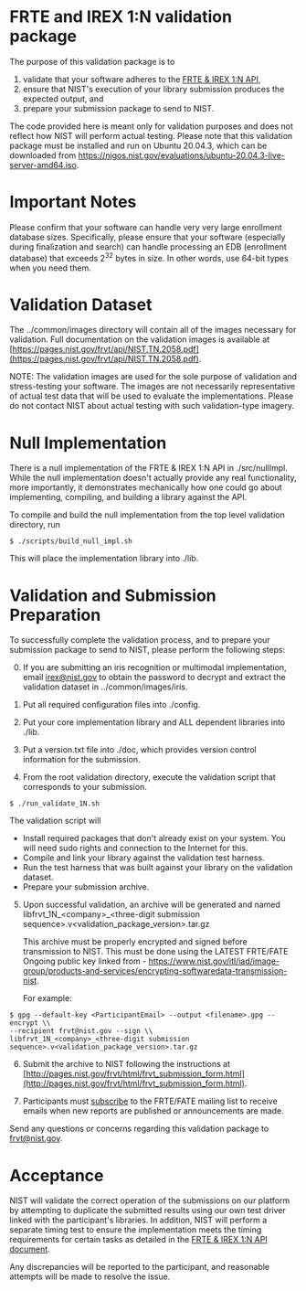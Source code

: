 
# FRTE and IREX 1:N validation package

The purpose of this validation package is to
1) validate that your software adheres to the [FRTE & IREX 1:N API](https://pages.nist.gov/frvt/api/FRVT_IREX_ongoing_1N_api.pdf),
2) ensure that NIST's execution of your library submission produces the expected output, and
3) prepare your submission package to send to NIST.

The code provided here is meant only for validation purposes and does not reflect how NIST will perform actual testing.  Please note that this validation package must be installed and run on Ubuntu 20.04.3, which can be downloaded from https://nigos.nist.gov/evaluations/ubuntu-20.04.3-live-server-amd64.iso.

# Important Notes
Please confirm that your software can handle very very large enrollment database sizes.  Specifically, please ensure that your software (especially during finalization and search) can handle processing an EDB (enrollment database) that exceeds 2<sup>32</sup> bytes in size.  In other words, use 64-bit types when you need them.

# Validation Dataset
The ../common/images directory will contain all of the images necessary for validation. Full documentation on the validation images is available at [https://pages.nist.gov/frvt/api/NIST.TN.2058.pdf](https://pages.nist.gov/frvt/api/NIST.TN.2058.pdf).

NOTE: The validation images are used for the sole purpose of validation and stress-testing your software.  The images are not necessarily representative of actual test data that will be used to evaluate the implementations.  Please do not contact NIST about actual testing with such validation-type imagery.

# Null Implementation
There is a null implementation of the FRTE & IREX 1:N API in ./src/nullImpl.  While the null implementation doesn't actually provide any real functionality, more importantly, it demonstrates mechanically how one could go about implementing, compiling, and building a library against the API.

To compile and build the null implementation from the top level validation directory, run
````console
$ ./scripts/build_null_impl.sh
````
This will place the implementation library into ./lib.

# Validation and Submission Preparation
To successfully complete the validation process, and to prepare your submission package to send to NIST, please perform the following steps:

0) If you are submitting an iris recognition or multimodal implementation,
   email irex@nist.gov to obtain the password to decrypt and extract the 
   validation dataset in ../common/images/iris.

1) Put all required configuration files into ./config.

2) Put your core implementation library and ALL dependent libraries into ./lib.

3) Put a version.txt file into ./doc, which provides version control information for the submission.

4) From the root validation directory, execute the validation script that corresponds
   to your submission.  
````
$ ./run_validate_1N.sh
````
The validation script will
* Install required packages that don't already exist on your system.  You will need sudo rights and connection to the Internet for this.
* Compile and link your library against the validation test harness.
* Run the test harness that was built against your library on the validation dataset.
* Prepare your submission archive.

5) Upon successful validation, an archive will be generated and named libfrvt_1N_\<company\>_\<three-digit submission sequence\>.v\<validation_package_version\>.tar.gz

   This archive must be properly encrypted and signed before transmission to NIST.  This must be done using the LATEST FRTE/FATE Ongoing public key linked from -
   https://www.nist.gov/itl/iad/image-group/products-and-services/encrypting-softwaredata-transmission-nist.

   For example:
````
$ gpg --default-key <ParticipantEmail> --output <filename>.gpg --encrypt \\
--recipient frvt@nist.gov --sign \\
libfrvt_1N_<company>_<three-digit submission sequence>.v<validation_package_version>.tar.gz
````

6) Submit the archive to NIST following the instructions at
   [http://pages.nist.gov/frvt/html/frvt_submission_form.html](http://pages.nist.gov/frvt/html/frvt_submission_form.html).

7) Participants must [subscribe](mailto:frvt-news+subscribe@list.nist.gov) to the FRTE/FATE mailing list to receive emails when new reports are published or announcements are made.

Send any questions or concerns regarding this validation package to frvt@nist.gov.

# Acceptance
NIST will validate the correct operation of the submissions on our platform by attempting to duplicate the submitted results using our own test driver linked with the participant's libraries.  In addition, NIST will perform a separate timing test to ensure the implementation meets the timing requirements for certain tasks as detailed in the [FRTE & IREX 1:N API document](https://pages.nist.gov/frvt/html/frvt1N.html).

Any discrepancies will be reported to the participant, and reasonable attempts will be made to resolve the issue.
